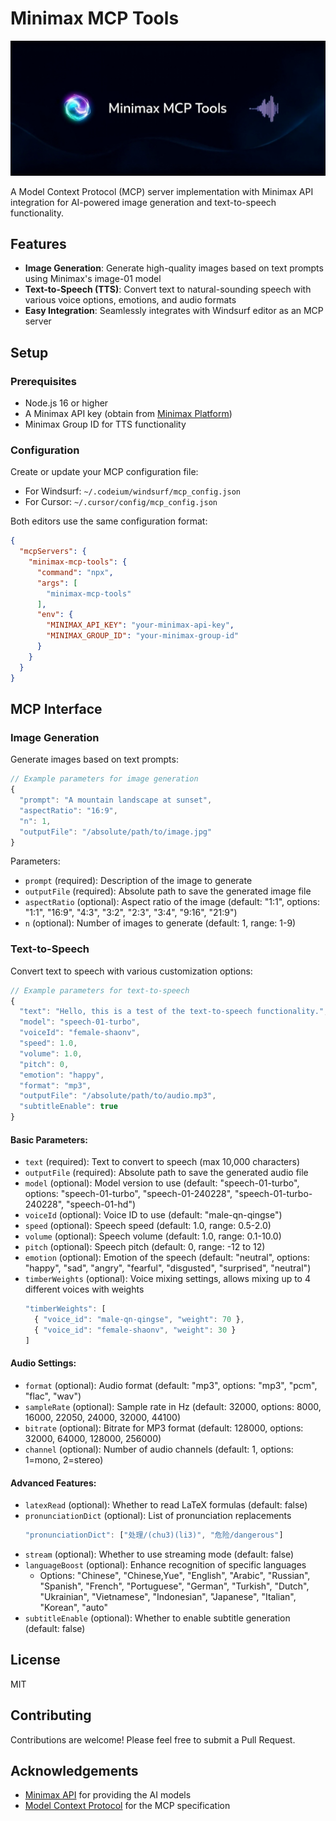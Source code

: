 # Minimax MCP Tools

![Minimax MCP Tools Banner](assets/minimax-mcp-tools-banner.jpg)

A Model Context Protocol (MCP) server implementation with Minimax API integration for AI-powered image generation and text-to-speech functionality.

## Features

- **Image Generation**: Generate high-quality images based on text prompts using Minimax's image-01 model
- **Text-to-Speech (TTS)**: Convert text to natural-sounding speech with various voice options, emotions, and audio formats
- **Easy Integration**: Seamlessly integrates with Windsurf editor as an MCP server

## Setup

### Prerequisites

- Node.js 16 or higher
- A Minimax API key (obtain from [Minimax Platform](https://api.minimax.chat/))
- Minimax Group ID for TTS functionality

### Configuration

Create or update your MCP configuration file:

   - For Windsurf: `~/.codeium/windsurf/mcp_config.json`
   - For Cursor: `~/.cursor/config/mcp_config.json`

   Both editors use the same configuration format:

```json
{
  "mcpServers": {
    "minimax-mcp-tools": {
      "command": "npx",
      "args": [
        "minimax-mcp-tools"
      ],
      "env": {
        "MINIMAX_API_KEY": "your-minimax-api-key",
        "MINIMAX_GROUP_ID": "your-minimax-group-id"
      }
    }
  }
}
```

## MCP Interface

### Image Generation

Generate images based on text prompts:

```javascript
// Example parameters for image generation
{
  "prompt": "A mountain landscape at sunset",
  "aspectRatio": "16:9",
  "n": 1,
  "outputFile": "/absolute/path/to/image.jpg"
}
```

Parameters:
- `prompt` (required): Description of the image to generate
- `outputFile` (required): Absolute path to save the generated image file
- `aspectRatio` (optional): Aspect ratio of the image (default: "1:1", options: "1:1", "16:9", "4:3", "3:2", "2:3", "3:4", "9:16", "21:9")
- `n` (optional): Number of images to generate (default: 1, range: 1-9)

### Text-to-Speech

Convert text to speech with various customization options:

```javascript
// Example parameters for text-to-speech
{
  "text": "Hello, this is a test of the text-to-speech functionality.",
  "model": "speech-01-turbo",
  "voiceId": "female-shaonv",
  "speed": 1.0,
  "volume": 1.0,
  "pitch": 0,
  "emotion": "happy",
  "format": "mp3",
  "outputFile": "/absolute/path/to/audio.mp3",
  "subtitleEnable": true
}
```

#### Basic Parameters:
- `text` (required): Text to convert to speech (max 10,000 characters)
- `outputFile` (required): Absolute path to save the generated audio file
- `model` (optional): Model version to use (default: "speech-01-turbo", options: "speech-01-turbo", "speech-01-240228", "speech-01-turbo-240228", "speech-01-hd")
- `voiceId` (optional): Voice ID to use (default: "male-qn-qingse")
- `speed` (optional): Speech speed (default: 1.0, range: 0.5-2.0)
- `volume` (optional): Speech volume (default: 1.0, range: 0.1-10.0)
- `pitch` (optional): Speech pitch (default: 0, range: -12 to 12)
- `emotion` (optional): Emotion of the speech (default: "neutral", options: "happy", "sad", "angry", "fearful", "disgusted", "surprised", "neutral")
- `timberWeights` (optional): Voice mixing settings, allows mixing up to 4 different voices with weights
  ```javascript
  "timberWeights": [
    { "voice_id": "male-qn-qingse", "weight": 70 },
    { "voice_id": "female-shaonv", "weight": 30 }
  ]
  ```

#### Audio Settings:
- `format` (optional): Audio format (default: "mp3", options: "mp3", "pcm", "flac", "wav")
- `sampleRate` (optional): Sample rate in Hz (default: 32000, options: 8000, 16000, 22050, 24000, 32000, 44100)
- `bitrate` (optional): Bitrate for MP3 format (default: 128000, options: 32000, 64000, 128000, 256000)
- `channel` (optional): Number of audio channels (default: 1, options: 1=mono, 2=stereo)

#### Advanced Features:
- `latexRead` (optional): Whether to read LaTeX formulas (default: false)
- `pronunciationDict` (optional): List of pronunciation replacements
  ```javascript
  "pronunciationDict": ["处理/(chu3)(li3)", "危险/dangerous"]
  ```
- `stream` (optional): Whether to use streaming mode (default: false)
- `languageBoost` (optional): Enhance recognition of specific languages
  - Options: "Chinese", "Chinese,Yue", "English", "Arabic", "Russian", "Spanish", "French", "Portuguese", "German", "Turkish", "Dutch", "Ukrainian", "Vietnamese", "Indonesian", "Japanese", "Italian", "Korean", "auto"
- `subtitleEnable` (optional): Whether to enable subtitle generation (default: false)

## License

MIT

## Contributing

Contributions are welcome! Please feel free to submit a Pull Request.

## Acknowledgements

- [Minimax API](https://platform.minimaxi.com/) for providing the AI models
- [Model Context Protocol](https://github.com/modelcontextprotocol/) for the MCP specification

